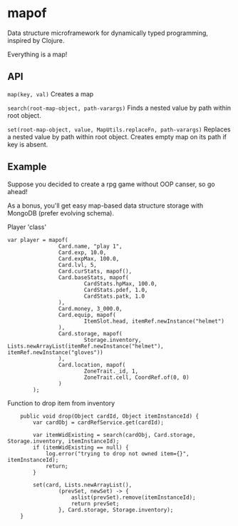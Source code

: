 # mapof
Data structure microframework for dynamically typed programming, inspired by Clojure.

Everything is a map!

## API
`map(key, val)` Creates a map

`search(root-map-object, path-varargs)` Finds a nested value by path within root object.

`set(root-map-object, value, MapUtils.replaceFn, path-varargs)` Replaces a nested value by path within root object. Creates empty map on its path if key is absent.

## Example
Suppose you decided to create a rpg game without OOP canser, so go ahead!

As a bonus, you'll get easy map-based data structure storage with MongoDB (prefer evolving schema).


Player 'class'

~~~~
var player = mapof(
                Card.name, "play 1",
                Card.exp, 10.0,
                Card.expMax, 100.0,
                Card.lvl, 5,
                Card.curStats, mapof(),
                Card.baseStats, mapof(
                        CardStats.hpMax, 100.0,
                        CardStats.pdef, 1.0,
                        CardStats.patk, 1.0
                ),
                Card.money, 3_000.0,
                Card.equip, mapof(
                        ItemSlot.head, itemRef.newInstance("helmet")
                ),
                Card.storage, mapof(
                        Storage.inventory, Lists.newArrayList(itemRef.newInstance("helmet"), itemRef.newInstance("gloves"))
                ),
                Card.location, mapof(
                        ZoneTrait._id, 1,
                        ZoneTrait.cell, CoordRef.of(0, 0)
                )
        );
~~~~


Function to drop item from inventory

~~~~
    public void drop(Object cardId, Object itemInstanceId) {
        var cardObj = cardRefService.get(cardId);

        var itemWidExisting = search(cardObj, Card.storage, Storage.inventory, itemInstanceId);
        if (itemWidExisting == null) {
            log.error("trying to drop not owned item={}", itemInstanceId);
            return;
        }

        set(card, Lists.newArrayList(),
                (prevSet, newSet) -> {
                    aslist(prevSet).remove(itemInstanceId);
                    return prevSet;
                }, Card.storage, Storage.inventory);
    }
~~~~
